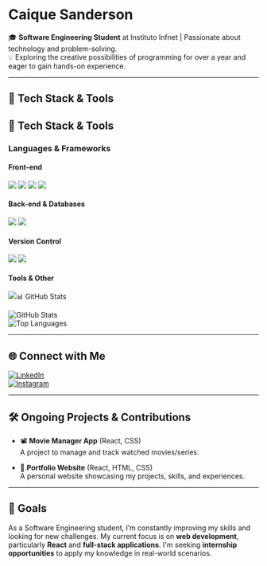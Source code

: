 # Caique Sanderson

🎓 **Software Engineering Student** at Instituto Infnet | Passionate about technology and problem-solving.  
💡 Exploring the creative possibilities of programming for over a year and eager to gain hands-on experience.

---

## 🚀 Tech Stack & Tools

## 🚀 Tech Stack & Tools

### Languages & Frameworks

#### Front-end  
<p>
  <img src="https://img.shields.io/badge/-React-61DAFB?style=flat-square&logo=react&logoColor=white" />
  <img src="https://img.shields.io/badge/-JavaScript-F7DF1E?style=flat-square&logo=javascript&logoColor=black" />
  <img src="https://img.shields.io/badge/-HTML5-E34F26?style=flat-square&logo=html5&logoColor=white" />
  <img src="https://img.shields.io/badge/-CSS3-1572B6?style=flat-square&logo=css3" />
</p>

#### Back-end & Databases  
<p>
  <img src="https://img.shields.io/badge/-SQL-4479A1?style=flat-square&logo=postgresql&logoColor=white" />
  <img src="https://img.shields.io/badge/-Python-3776AB?style=flat-square&logo=python&logoColor=white" />
</p>

#### Version Control  
<p>
  <img src="https://img.shields.io/badge/-Git-F05032?style=flat-square&logo=git&logoColor=white" />
  <img src="https://img.shields.io/badge/-GitHub-181717?style=flat-square&logo=github&logoColor=white" />
</p>

#### Tools & Other  
<p>
  <img src="https://img.shields.io/badge/-Blender-F5792A?style=flat-square&logo=blender& />
</p>
---

## 📊 GitHub Stats

![GitHub Stats](https://github-readme-stats.vercel.app/api?username=caiqueSanderson&show_icons=true&theme=transparent)  
![Top Languages](https://github-readme-stats.vercel.app/api/top-langs/?username=caiqueSanderson&layout=compact&theme=transparent)

---

## 🌐 Connect with Me

[![LinkedIn](https://img.shields.io/badge/-LinkedIn-0A66C2?style=for-the-badge&logo=linkedin&logoColor=white)](https://www.linkedin.com/in/caique-sanderson-de-sá-borges-262545237)  
[![Instagram](https://img.shields.io/badge/-Instagram-E4405F?style=for-the-badge&logo=instagram&logoColor=white)](https://instagram.com/by.sanb)

---

## 🛠️ Ongoing Projects & Contributions

- 📽️ **Movie Manager App** (React, CSS)  
  A project to manage and track watched movies/series.

- 💼 **Portfolio Website** (React, HTML, CSS)  
  A personal website showcasing my projects, skills, and experiences.

---

## 📌 Goals

As a Software Engineering student, I’m constantly improving my skills and looking for new challenges. My current focus is on **web development**, particularly **React** and **full-stack applications**. I'm seeking **internship opportunities** to apply my knowledge in real-world scenarios.
